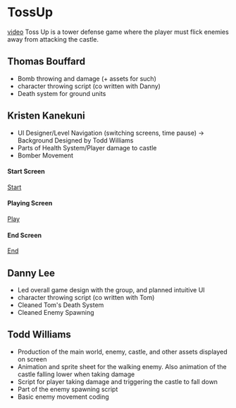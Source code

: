 # TossUp

[video]
Toss Up is a tower defense game where the player must flick enemies away from attacking the castle.

## Thomas Bouffard
* Bomb throwing and damage (+ assets for such)
* character throwing script (co written with Danny)
* Death system for ground units

## Kristen Kanekuni
* UI Designer/Level Navigation (switching screens, time pause) -> Background Designed by Todd Williams
* Parts of Health System/Player damage to castle
* Bomber Movement

#### Start Screen
[Start]

#### Playing Screen
[Play]

#### End Screen
[End]

## Danny Lee
* Led overall game design with the group, and planned intuitive UI
* character throwing script (co written with Tom)
* Cleaned Tom's Death System
* Cleaned Enemy Spawning

## Todd Williams
* Production of the main world, enemy, castle, and other assets displayed on screen
* Animation and sprite sheet for the walking enemy. Also animation of the castle falling lower when taking damage
* Script for player taking damage and triggering the castle to fall down
* Part of the enemy spawning script
* Basic enemy movement coding


[Start]: ScreenPics/Start.png "Start Screen"
[Play]: ScreenPics/Play.png "Playing Screen"
[End]: ScreenPics/Lose.png "End Screen"
[video]: https://youtu.be/j7QpPjtG6Dc "Gameplay Video"
